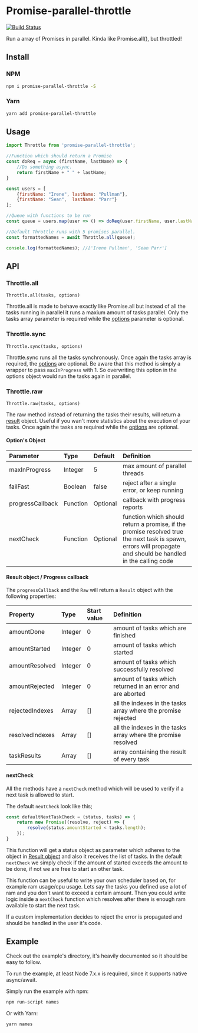 # Promise-parallel-throttle
[![Build Status](https://travis-ci.org/DJWassink/Promise-parallel-throttle.svg?branch=master)](https://travis-ci.org/DJWassink/Promise-parallel-throttle)

Run a array of Promises in parallel. Kinda like Promise.all(), but throttled!

## Install 

### NPM
```bash
npm i promise-parallel-throttle -S
```

### Yarn
```bash
yarn add promise-parallel-throttle
```

## Usage

```js
import Throttle from 'promise-parallel-throttle';

//Function which should return a Promise
const doReq = async (firstName, lastName) => {
    //Do something async.
    return firstName + " " + lastName;
}

const users = [
    {firstName: "Irene", lastName: "Pullman"},
    {firstName: "Sean",  lastName: "Parr"}
];

//Queue with functions to be run
const queue = users.map(user => () => doReq(user.firstName, user.lastName));

//Default Throttle runs with 5 promises parallel.
const formattedNames = await Throttle.all(queue);

console.log(formattedNames); //['Irene Pullman', 'Sean Parr']
```

## API
### Throttle.all
`Throttle.all(tasks, options)`

Throttle.all is made to behave exactly like Promise.all but instead of all the tasks running in parallel it runs a maxium amount of tasks parallel.
Only the tasks array parameter is required while the [options](#options-object) parameter is optional.

### Throttle.sync
`Throttle.sync(tasks, options)`

Throttle.sync runs all the tasks synchronously. 
Once again the tasks array is required, the [options](#options-object) are optional. 
Be aware that this method is simply a wrapper to pass `maxInProgress` with 1. So overwriting this option in the options object would run the tasks again in parallel.

### Throttle.raw
`Throttle.raw(tasks, options)`
 
 The raw method instead of returning the tasks their results, will return a [result](#result-object--progress-callback) object. 
 Useful if you wan't more statistics about the execution of your tasks. Once again the tasks are required while the [options](#options-object) are optional.

#### Option's Object
|Parameter|Type|Default|Definition|
|:---|:---|:---|:---|
|maxInProgress |Integer|5| max amount of parallel threads|
|failFast |Boolean|false| reject after a single error, or keep running|
|progressCallback |Function|Optional| callback with progress reports|
|nextCheck |Function|Optional| function which should return a promise, if the promise resolved true the next task is spawn, errors will propagate and should be handled in the calling code|

#### Result object / Progress callback
The `progressCallback` and the `Raw` will return a `Result` object with the following properties:

|Property|Type|Start value|Definition|
|:---|:---|:---|:---|
|amountDone|Integer|0|amount of tasks which are finished|
|amountStarted|Integer|0|amount of tasks which started|
|amountResolved|Integer|0|amount of tasks which successfully resolved|
|amountRejected|Integer|0|amount of tasks which returned in an error and are aborted|
|rejectedIndexes|Array|[]|all the indexes in the tasks array where the promise rejected|
|resolvedIndexes|Array|[]|all the indexes in the tasks array where the promise resolved|
|taskResults|Array|[]|array containing the result of every task|

#### nextCheck
All the methods have a `nextCheck` method which will be used to verify if a next task is allowed to start. 

The default `nextCheck` look like this;
```js
const defaultNextTaskCheck = (status, tasks) => {
    return new Promise((resolve, reject) => {
        resolve(status.amountStarted < tasks.length);
    });
}
```

This function will get a status object as parameter which adheres to the object in [Result object](#result-object--progress-callback) and also it receives the list of tasks.
In the default `nextCheck` we simply check if the amount of started exceeds the amount to be done, if not we are free to start an other task.

This function can be useful to write your own scheduler based on, for example ram usage/cpu usage.
Lets say the tasks you defined use a lot of ram and you don't want to exceed a certain amount.
Then you could write logic inside a `nextCheck` function which resolves after there is enough ram available to start the next task.

If a custom implementation decides to reject the error is propagated and should be handled in the user it's code.

## Example
Check out the example's directory, it's heavily documented so it should be easy to follow.

To run the example, at least Node 7.x.x is required, since it supports native async/await.

Simply run the example with npm:
```bash
npm run-script names
```

Or with Yarn:
```bash
yarn names
```
